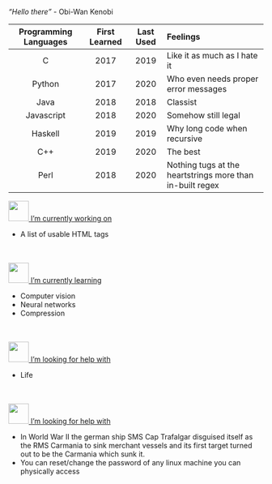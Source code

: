 <em><q cite="General Obi-Wan Kenobi">Hello there</q></em> - Obi-Wan Kenobi

<!--
**Moop204/Moop204** is a ✨ _special_ ✨ repository because its `README.md` (this file) appears on your GitHub profile.
-->

| Programming Languages | First Learned | Last Used | Feelings |
| :-: | :--: | :--: | :-- |
| C | 2017 | 2019 | Like it as much as I hate it |
| Python | 2017 | 2020 | Who even needs proper error messages |
| Java | 2018 | 2018 | Classist | 
| Javascript | 2018 | 2020 | Somehow still legal |
| Haskell | 2019 | 2019 | Why long code when recursive | 
| C++ | 2019 | 2020 | The best |
| Perl | 2018 | 2020 | Nothing tugs at the heartstrings more than in-built regex |

<!--
<details>
    <summary>Things I enjoy doing</summary>
    * Writing scripts
</details>


<details>
    <summary>Things I'm proud of</summary>
    .
</details>
-->

<a href="https://github.com/Moop204/Moop204/">
<img src="https://storage.googleapis.com/discordstreet/emojis/CatDance.gif" width=40> I’m currently working on
</a> 

* A list of usable HTML tags 
<br>
<br>
<a href="https://github.com/Moop204/Moop204/">
<img src="https://storage.googleapis.com/discordstreet/emojis/blobwat.png" width=40> I’m currently learning
</a> 

* Computer vision
* Neural networks
* Compression
<br>
<br>
<a href="https://github.com/Moop204/Moop204/">
<img src="https://storage.googleapis.com/discordstreet/emojis/cc5206c6-6141-4089-9b97-0e5324f6a5d5.gif" width=40> I’m looking for help with
</a> 

* Life 
<br>
<br>
<a href="https://github.com/Moop204/Moop204/">
<img src="https://storage.googleapis.com/discordstreet/emojis/a36fc0b0-2162-4a25-b50e-1bd237cd024c.gif" width=40> I’m looking for help with
</a> 

* In World War II the german ship SMS Cap Trafalgar disguised itself as the RMS Carmania to sink merchant vessels and its first target turned out to be the Carmania which sunk it.  
* You can reset/change the password of any linux machine you can physically access
